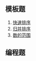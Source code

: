 ## 模板题

1. [快速排序](2022-10-31-785快速排序.md)
2. [归并排序](2022-10-31-787归并排序.md)
3. [数的范围](2022-10-31-789数的范围.md)

## 编程题
